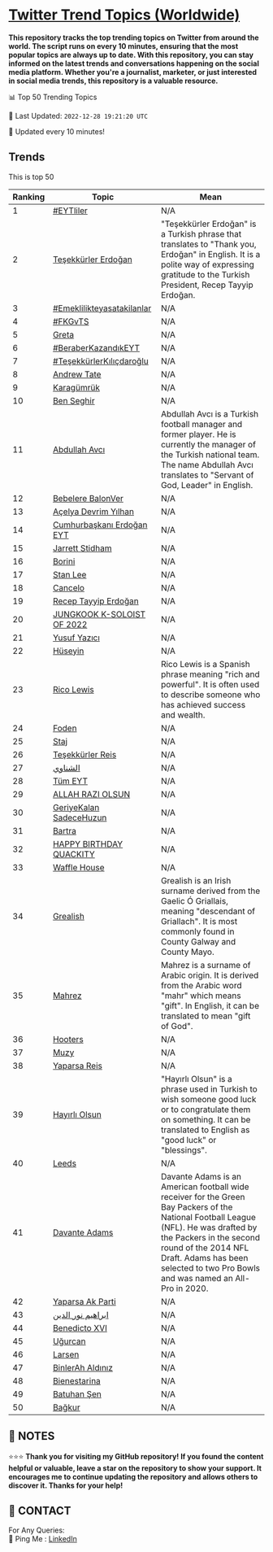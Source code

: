 [Twitter Trend Topics (Worldwide)](https://github.com/ErcinDedeoglu/Twitter-Trend-Topics)
==========

**This repository tracks the top trending topics on Twitter from around the world. 
The script runs on every 10 minutes, ensuring that the most popular topics are always up to date. 
With this repository, you can stay informed on the latest trends and conversations happening on the social media platform. 
Whether you're a journalist, marketer, or just interested in social media trends, this repository is a valuable resource.**


📊 Top 50 Trending Topics

📆 Last Updated: `2022-12-28 19:21:20 UTC`

🔧 Updated every 10 minutes!


## Trends

This is top 50

| Ranking | Topic | Mean |
| ------- | ------------ | ------------ |
| 1 | [#EYTliler](http://twitter.com/search?q=%23EYTliler) | N/A |
| 2 | [Teşekkürler Erdoğan](http://twitter.com/search?q=Te%c5%9fekk%c3%bcrler+Erdo%c4%9fan) | "Teşekkürler Erdoğan" is a Turkish phrase that translates to "Thank you, Erdoğan" in English. It is a polite way of expressing gratitude to the Turkish President, Recep Tayyip Erdoğan. |
| 3 | [#Emeklilikteyasatakilanlar](http://twitter.com/search?q=%23Emeklilikteyasatakilanlar) | N/A |
| 4 | [#FKGvTS](http://twitter.com/search?q=%23FKGvTS) | N/A |
| 5 | [Greta](http://twitter.com/search?q=Greta) | N/A |
| 6 | [#BeraberKazandıkEYT](http://twitter.com/search?q=%23BeraberKazand%c4%b1kEYT) | N/A |
| 7 | [#TeşekkürlerKılıçdaroğlu](http://twitter.com/search?q=%23Te%c5%9fekk%c3%bcrlerK%c4%b1l%c4%b1%c3%a7daro%c4%9flu) | N/A |
| 8 | [Andrew Tate](http://twitter.com/search?q=Andrew+Tate) | N/A |
| 9 | [Karagümrük](http://twitter.com/search?q=Karag%c3%bcmr%c3%bck) | N/A |
| 10 | [Ben Seghir](http://twitter.com/search?q=Ben+Seghir) | N/A |
| 11 | [Abdullah Avcı](http://twitter.com/search?q=Abdullah+Avc%c4%b1) | Abdullah Avcı is a Turkish football manager and former player. He is currently the manager of the Turkish national team. The name Abdullah Avcı translates to "Servant of God, Leader" in English. |
| 12 | [Bebelere BalonVer](http://twitter.com/search?q=Bebelere+BalonVer) | N/A |
| 13 | [Açelya Devrim Yılhan](http://twitter.com/search?q=A%c3%a7elya+Devrim+Y%c4%b1lhan) | N/A |
| 14 | [Cumhurbaşkanı Erdoğan EYT](http://twitter.com/search?q=Cumhurba%c5%9fkan%c4%b1+Erdo%c4%9fan+EYT) | N/A |
| 15 | [Jarrett Stidham](http://twitter.com/search?q=Jarrett+Stidham) | N/A |
| 16 | [Borini](http://twitter.com/search?q=Borini) | N/A |
| 17 | [Stan Lee](http://twitter.com/search?q=Stan+Lee) | N/A |
| 18 | [Cancelo](http://twitter.com/search?q=Cancelo) | N/A |
| 19 | [Recep Tayyip Erdoğan](http://twitter.com/search?q=Recep+Tayyip+Erdo%c4%9fan) | N/A |
| 20 | [JUNGKOOK K-SOLOIST OF 2022](http://twitter.com/search?q=JUNGKOOK+K-SOLOIST+OF+2022) | N/A |
| 21 | [Yusuf Yazıcı](http://twitter.com/search?q=Yusuf+Yaz%c4%b1c%c4%b1) | N/A |
| 22 | [Hüseyin](http://twitter.com/search?q=H%c3%bcseyin) | N/A |
| 23 | [Rico Lewis](http://twitter.com/search?q=Rico+Lewis) | Rico Lewis is a Spanish phrase meaning "rich and powerful". It is often used to describe someone who has achieved success and wealth. |
| 24 | [Foden](http://twitter.com/search?q=Foden) | N/A |
| 25 | [Staj](http://twitter.com/search?q=Staj) | N/A |
| 26 | [Teşekkürler Reis](http://twitter.com/search?q=Te%c5%9fekk%c3%bcrler+Reis) | N/A |
| 27 | [الشناوي](http://twitter.com/search?q=%d8%a7%d9%84%d8%b4%d9%86%d8%a7%d9%88%d9%8a) | N/A |
| 28 | [Tüm EYT](http://twitter.com/search?q=T%c3%bcm+EYT) | N/A |
| 29 | [ALLAH RAZI OLSUN](http://twitter.com/search?q=ALLAH+RAZI+OLSUN) | N/A |
| 30 | [GeriyeKalan SadeceHuzun](http://twitter.com/search?q=GeriyeKalan+SadeceHuzun) | N/A |
| 31 | [Bartra](http://twitter.com/search?q=Bartra) | N/A |
| 32 | [HAPPY BIRTHDAY QUACKITY](http://twitter.com/search?q=HAPPY+BIRTHDAY+QUACKITY) | N/A |
| 33 | [Waffle House](http://twitter.com/search?q=Waffle+House) | N/A |
| 34 | [Grealish](http://twitter.com/search?q=Grealish) | Grealish is an Irish surname derived from the Gaelic Ó Griallais, meaning "descendant of Griallach". It is most commonly found in County Galway and County Mayo. |
| 35 | [Mahrez](http://twitter.com/search?q=Mahrez) | Mahrez is a surname of Arabic origin. It is derived from the Arabic word "mahr" which means "gift". In English, it can be translated to mean "gift of God". |
| 36 | [Hooters](http://twitter.com/search?q=Hooters) | N/A |
| 37 | [Muzy](http://twitter.com/search?q=Muzy) | N/A |
| 38 | [Yaparsa Reis](http://twitter.com/search?q=Yaparsa+Reis) | N/A |
| 39 | [Hayırlı Olsun](http://twitter.com/search?q=Hay%c4%b1rl%c4%b1+Olsun) | "Hayırlı Olsun" is a phrase used in Turkish to wish someone good luck or to congratulate them on something. It can be translated to English as "good luck" or "blessings". |
| 40 | [Leeds](http://twitter.com/search?q=Leeds) | N/A |
| 41 | [Davante Adams](http://twitter.com/search?q=Davante+Adams) | Davante Adams is an American football wide receiver for the Green Bay Packers of the National Football League (NFL). He was drafted by the Packers in the second round of the 2014 NFL Draft. Adams has been selected to two Pro Bowls and was named an All-Pro in 2020. |
| 42 | [Yaparsa Ak Parti](http://twitter.com/search?q=Yaparsa+Ak+Parti) | N/A |
| 43 | [ابراهيم نور الدين](http://twitter.com/search?q=%d8%a7%d8%a8%d8%b1%d8%a7%d9%87%d9%8a%d9%85+%d9%86%d9%88%d8%b1+%d8%a7%d9%84%d8%af%d9%8a%d9%86) | N/A |
| 44 | [Benedicto XVI](http://twitter.com/search?q=Benedicto+XVI) | N/A |
| 45 | [Uğurcan](http://twitter.com/search?q=U%c4%9furcan) | N/A |
| 46 | [Larsen](http://twitter.com/search?q=Larsen) | N/A |
| 47 | [BinlerAh Aldınız](http://twitter.com/search?q=BinlerAh+Ald%c4%b1n%c4%b1z) | N/A |
| 48 | [Bienestarina](http://twitter.com/search?q=Bienestarina) | N/A |
| 49 | [Batuhan Şen](http://twitter.com/search?q=Batuhan+%c5%9een) | N/A |
| 50 | [Bağkur](http://twitter.com/search?q=Ba%c4%9fkur) | N/A |




## 📝 NOTES

⭐⭐⭐ **Thank you for visiting my GitHub repository! If you found the content helpful or valuable, leave a star on the repository to show your support. It encourages me to continue updating the repository and allows others to discover it. Thanks for your help!**

## 📨 CONTACT

 For Any Queries:  
            🏓 Ping Me : [LinkedIn](https://www.linkedin.com/in/ercindedeoglu/)